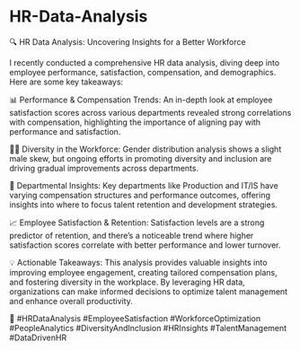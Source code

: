 # HR-Data-Analysis
🔍 HR Data Analysis: Uncovering Insights for a Better Workforce

I recently conducted a comprehensive HR data analysis, diving deep into employee performance, satisfaction, compensation, and demographics. Here are some key takeaways:

📊 Performance & Compensation Trends:
An in-depth look at employee satisfaction scores across various departments revealed strong correlations with compensation, highlighting the importance of aligning pay with performance and satisfaction.

👩‍💻 Diversity in the Workforce:
Gender distribution analysis shows a slight male skew, but ongoing efforts in promoting diversity and inclusion are driving gradual improvements across departments.

💼 Departmental Insights:
Key departments like Production and IT/IS have varying compensation structures and performance outcomes, offering insights into where to focus talent retention and development strategies.

📈 Employee Satisfaction & Retention:
Satisfaction levels are a strong predictor of retention, and there’s a noticeable trend where higher satisfaction scores correlate with better performance and lower turnover.

💡 Actionable Takeaways:
This analysis provides valuable insights into improving employee engagement, creating tailored compensation plans, and fostering diversity in the workplace. By leveraging HR data, organizations can make informed decisions to optimize talent management and enhance overall productivity.

🔗 #HRDataAnalysis #EmployeeSatisfaction #WorkforceOptimization #PeopleAnalytics #DiversityAndInclusion #HRInsights #TalentManagement #DataDrivenHR


